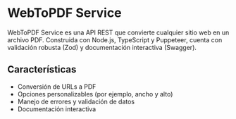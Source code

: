 # WebToPDF Service

WebToPDF Service es una API REST que convierte cualquier sitio web en un archivo PDF. Construida con Node.js, TypeScript y Puppeteer, cuenta con validación robusta (Zod) y documentación interactiva (Swagger).

## Características

- Conversión de URLs a PDF
- Opciones personalizables (por ejemplo, ancho y alto)
- Manejo de errores y validación de datos
- Documentación interactiva
